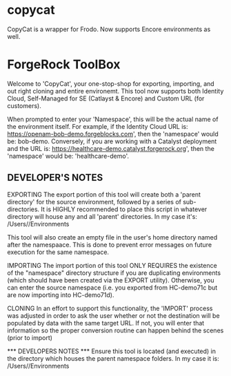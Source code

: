 # copycat
CopyCat is a wrapper for Frodo.  Now supports Encore environments as well.

# ForgeRock ToolBox

Welcome to 'CopyCat', your one-stop-shop for exporting, importing, and out right cloning and entire environemt.
This tool now supports both Identity Cloud, Self-Managed for SE (Catlayst & Encore) and Custom URL (for customers).

When prompted to enter your 'Namespace', this will be the actual name of the environment itself.
For example, if the Identity Cloud URL is:  https://openam-bob-demo.forgeblocks.com', then the 'namespace' would be:  bob-demo.
Conversely, if you are working with a Catalyst deployment and the URL is: https://healthcare-demo.catalyst.forgerock.org',
then the 'namespace' would be:  'healthcare-demo'.

## DEVELOPER'S NOTES

EXPORTING
The export portion of this tool will create both a 'parent directory' for the source environment, followed by a series of sub-directories.
It is HIGHLY recommended to place this script in whatever directory will house any and all 'parent' directories.
In my case it's:  /Users/<my name>/Environments

This tool will also create an empty file in the user's home directory named after the namespaace.
This is done to prevent error messages on future execution for the same namespace.

IMPORTING
The import portion of this tool ONLY REQUIRES the existence of the "namespace" directory structure if you are duplicating environments
(which should have been created via the EXPORT utility).  Otherwise, you can enter the source namespace (i.e. you exported from
HC-demo71c but are now importing into HC-demo71d).

CLONING
In an effort to support this functionality, the 'IMPORT' process was adjusted in order to ask the user whether or not the destination
will be populated by data with the same target URL.  If not, you will enter that information so the proper conversion routine can
happen behind the scenes (prior to import)


*** DEVELOPERS NOTES ***
Ensure this tool is located (and executed) in the directory which houses the parent namespace folders.
In my case it is:  /Users/<my name>/Environments
